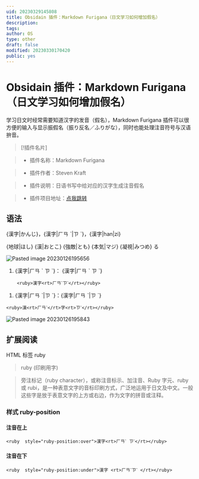 ```yaml
---
uid: 20230329145808
title: Obsidain 插件：Markdown Furigana（日文学习如何增加假名）
description: 
tags: 
author: OS
type: other
draft: false
modified: 20230330170420
public: yes
---
```


# Obsidain 插件：Markdown Furigana（日文学习如何增加假名）

学习日文时经常需要知道汉字的发音（假名），Markdown Furigana 插件可以很方便的输入与显示振假名（振り反名／ふりがな），同时也能处理注音符号与汉语拚音。

> [!插件名片]

> - 插件名称：Markdown Furigana

> - 插件作者：Steven Kraft

> - 插件说明：日语书写中给对应的汉字生成注音假名

> - 插件项目地址：[点我跳转](https://github.com/steven-kraft/obsidian-markdown-furigana)

## 语法

{漢字|かんじ}，{漢字|ㄏㄢ ˋ|ㄗ ˋ}，{漢字|han|zi}

{地球|ほし} {漢|おとこ} {強敵|とも} {本気|マジ} {凝視|みつめ} る

![Pasted image 20230126195656](https://s1.vika.cn/space/2023/03/15/d5341f416989449dbe862587be51d994)

1. {漢字|ㄏㄢ ˋ ㄗ ˋ}： {漢字|ㄏㄢ ˋ ㄗ ˋ}

```
    <ruby>漢字<rt>ㄏㄢˋㄗˋ</rt></ruby>
```

1. {漢字|ㄏㄢ ˋ|ㄗ ˋ}：{漢字|ㄏㄢ ˋ|ㄗ ˋ}

```
<ruby>漢<rt>ㄏㄢˋ</rt>字<rt>ㄗˋ</rt></ruby>
```

![Pasted image 20230126195843](https://s1.vika.cn/space/2023/03/15/831470adffd04500ab28e03c53a21a80)

## 扩展阅读

HTML 标签 ruby

> ruby (印刷用字)

> 旁注标记（ruby character），或称注音标示、加注音、Ruby 字元、ruby 或 rubi，是一种表意文字的音标印刷方式，广泛地运用于日文及中文。一般这些字是放于表意文字的上方或右边，作为文字的拼音或注释。

### 样式 ruby-position

#### 注音在上

```
<ruby  style="ruby-position:over">漢字<rt>ㄏㄢˋ ㄗˋ</rt></ruby>
```

#### 注音在下

```
<ruby  style="ruby-position:under">漢字 <rt>ㄏㄢˋㄗˋ </rt></ruby>
```